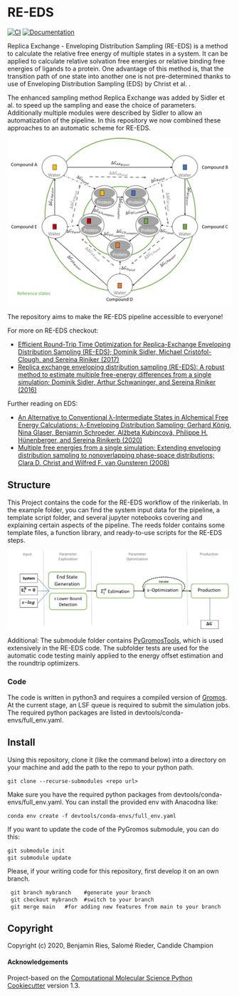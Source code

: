 RE-EDS
==============================
[//]: # (Badges)
[![CI](https://github.com/rinikerlab/reeds/actions/workflows/CI.yaml/badge.svg)](https://github.com/rinikerlab/reeds/actions/workflows/CI.yaml)
[![Documentation](https://img.shields.io/badge/Documentation-here-white.svg)](https://rinikerlab.github.io/reeds/)


Replica Exchange - Enveloping Distribution Sampling (RE-EDS) is a method to calculate the relative free energy of multiple states in a system.
It can be applied to calculate relative solvation free energies or relative binding free energies of ligands to a protein. 
One advantage of this method is, that the transition path of one state into another one is not pre-determined thanks to use of Enveloping Distribution Sampling (EDS) by Christ et al. .

The enhanced sampling method Replica Exchange was added by Sidler et al. to speed up the sampling and ease the choice of parameters.  
Additionally multiple modules were described by Sidler to allow an automatization of the pipeline. 
In this repository we now combined these approaches to an automatic scheme for RE-EDS.


![](.img/State_graph.png)



The repository aims to make the RE-EDS pipeline accessible to everyone!

For more on RE-EDS checkout:
 * [Efficient Round-Trip Time Optimization for Replica-Exchange Enveloping Distribution Sampling (RE-EDS); Dominik Sidler, Michael Cristòfol-Clough, and Sereina Riniker (2017)](https://pubs.acs.org/doi/abs/10.1021/acs.jctc.7b00286)
 * [Replica exchange enveloping distribution sampling (RE-EDS): A robust method to estimate multiple free-energy differences from a single simulation;  Dominik Sidler, Arthur Schwaninger, and Sereina Riniker (2016)](https://aip.scitation.org/doi/abs/10.1063/1.4964781)

Further reading on EDS:
 * [An Alternative to Conventional λ-Intermediate States in Alchemical Free Energy Calculations: λ-Enveloping Distribution Sampling; Gerhard König, Nina Glaser, Benjamin Schroeder, Alžbeta Kubincová, Philippe H. Hünenberger, and Sereina Rinikerb (2020)](https://pubs.acs.org/doi/abs/10.1021/acs.jcim.0c00520)
 * [Multiple free energies from a single simulation: Extending enveloping distribution sampling to nonoverlapping phase-space distributions; Clara D. Christ and Wilfred F. van Gunsteren (2008)](https://aip.scitation.org/doi/10.1063/1.2913050)

## Structure
This Project contains the code for the RE-EDS workflow of the rinikerlab. In the example folder, you can find the system input data for the pipeline, a template script folder, and several jupyter notebooks covering and explaining certain aspects of the pipeline.
The reeds folder contains some template files, a function library, and ready-to-use scripts for the RE-EDS steps.


![](.img/pipeline.png)

Additional:
    The submodule folder contains [PyGromosTools](https://github.com/rinikerlab/PyGromosTools), which is used extensively in the RE-EDS code.
    The subfolder tests are used for the automatic code testing mainly applied to the energy offset estimation and the roundtrip optimizers.

### Code
The code is written in python3 and requires a compiled version of [Gromos](http://gromos.net/).
At the current stage, an LSF queue is required to submit the simulation jobs. 
The required python packages are listed in devtools/conda-envs/full_env.yaml.

## Install
Using this repository, clone it (like the command below) into a directory on your machine and add the path to the repo to your python path.

    git clone --recurse-submodules <repo url>

Make sure you have the required python packages from devtools/conda-envs/full_env.yaml. You can install the provided env with Anacodna like:

    conda env create -f devtools/conda-envs/full_env.yaml

If you want to update the code of the PyGromos submodule, you can do this:

    git submodule init
    git submodule update

Please, if your writing code for this repository, first develop it on an own branch.

     git branch mybranch    #generate your branch
     git checkout mybranch  #switch to your branch
     git merge main   #for adding new features from main to your branch




## Copyright

Copyright (c) 2020, Benjamin Ries, Salomé Rieder, Candide Champion


#### Acknowledgements
 Project-based on the 
[Computational Molecular Science Python Cookiecutter](https://github.com/molssi/cookiecutter-cms) version 1.3.
